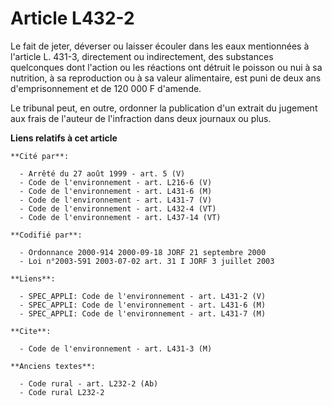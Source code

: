 # Article L432-2

Le fait de jeter, déverser ou laisser écouler dans les eaux mentionnées à l'article L. 431-3, directement ou indirectement,
des substances quelconques dont l'action ou les réactions ont détruit le poisson ou nui à sa nutrition, à sa reproduction ou
à sa valeur alimentaire, est puni de deux ans d'emprisonnement et de 120 000 F d'amende.

Le tribunal peut, en outre, ordonner la publication d'un extrait du jugement aux frais de l'auteur de l'infraction dans deux
journaux ou plus.

**Liens relatifs à cet article**

	**Cité par**:

	  - Arrêté du 27 août 1999 - art. 5 (V)
	  - Code de l'environnement - art. L216-6 (V)
	  - Code de l'environnement - art. L431-6 (M)
	  - Code de l'environnement - art. L431-7 (V)
	  - Code de l'environnement - art. L432-4 (VT)
	  - Code de l'environnement - art. L437-14 (VT)

	**Codifié par**:

	  - Ordonnance 2000-914 2000-09-18 JORF 21 septembre 2000
	  - Loi n°2003-591 2003-07-02 art. 31 I JORF 3 juillet 2003

	**Liens**:

	  - SPEC_APPLI: Code de l'environnement - art. L431-2 (V)
	  - SPEC_APPLI: Code de l'environnement - art. L431-6 (M)
	  - SPEC_APPLI: Code de l'environnement - art. L431-7 (M)

	**Cite**:

	  - Code de l'environnement - art. L431-3 (M)

	**Anciens textes**:

	  - Code rural - art. L232-2 (Ab)
	  - Code rural L232-2
